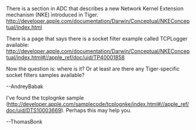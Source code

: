 

There is a section in ADC that describes a new Network Kernel Extension mechanism (NKE) introduced in Tiger.
http://developer.apple.com/documentation/Darwin/Conceptual/NKEConceptual/index.html

There is a page that says there is a socket filter example called TCPLogger available:
http://developer.apple.com/documentation/Darwin/Conceptual/NKEConceptual/index.html#//apple_ref/doc/uid/TP40001858

Now the question is: where is it? Or at least are there any Tiger-specific socket filters samples available?

--AndreyBabak

I've found the tcplognke sample (http://developer.apple.com/samplecode/tcplognke/index.html#//apple_ref/doc/uid/DTS10003669). Perhaps this may help you.

--ThomasBonk
